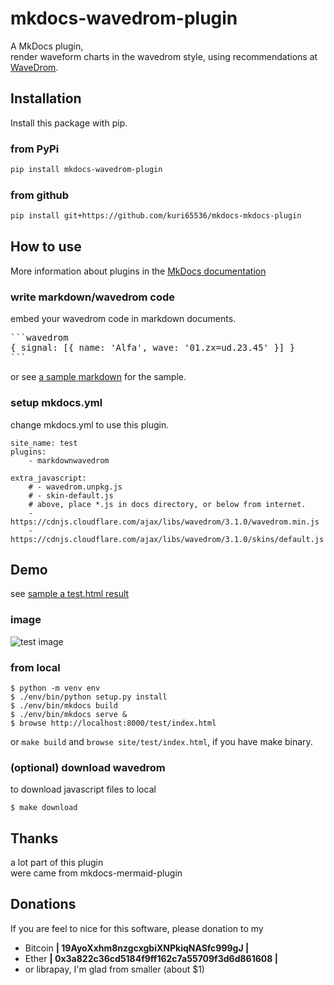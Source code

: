 mkdocs-wavedrom-plugin
=========================================================
A MkDocs plugin,  
render waveform charts in the wavedrom style, 
using recommendations at [WaveDrom](https://github.com/wavedrom/wavedrom#html-pages).


Installation
--------------------------
Install this package with pip.

### from PyPi
```bash
pip install mkdocs-wavedrom-plugin
```

### from github
```bash
pip install git+https://github.com/kuri65536/mkdocs-mkdocs-plugin
```



How to use
--------------------------
More information about plugins in the [MkDocs documentation][mkdocs-plugins]

[mkdocs-plugins]: http://www.mkdocs.org/user-guide/plugins/


### write markdown/wavedrom code
embed your wavedrom code in markdown documents.

<pre>
```wavedrom
{ signal: [{ name: 'Alfa', wave: '01.zx=ud.23.45' }] }
```
</pre>

or see [a sample markdown](https://github.com/kuri65536/mkdocs-wavedrom-plugin/docs/test.md)
for the sample.



### setup mkdocs.yml
change mkdocs.yml to use this plugin.

```
site_name: test
plugins:
    - markdownwavedrom

extra_javascript:
    # - wavedrom.unpkg.js
    # - skin-default.js
    # above, place *.js in docs directory, or below from internet.
    - https://cdnjs.cloudflare.com/ajax/libs/wavedrom/3.1.0/wavedrom.min.js
    - https://cdnjs.cloudflare.com/ajax/libs/wavedrom/3.1.0/skins/default.js
```



Demo
--------------------------
see [sample a test.html result](https://raw.githack.com/kuri65536/mkdocs-wavedrom-plugin/master/test.html)

### image
![test image](https://user-images.githubusercontent.com/11357613/60380894-ad48c280-9a87-11e9-9e0a-e782b1805310.png)

### from local

```shell
$ python -m venv env
$ ./env/bin/python setup.py install
$ ./env/bin/mkdocs build
$ ./env/bin/mkdocs serve &
$ browse http://localhost:8000/test/index.html
```

or `make build` and `browse site/test/index.html`, if you have make binary.

### (optional) download wavedrom
to download javascript files to local

```shell
$ make download
```



Thanks
--------------------------
a lot part of this plugin  
were came from mkdocs-mermaid-plugin



Donations
---------------------
If you are feel to nice for this software, please donation to my

- Bitcoin **| 19AyoXxhm8nzgcxgbiXNPkiqNASfc999gJ |**
- Ether **| 0x3a822c36cd5184f9ff162c7a55709f3d6d861608 |**
- or librapay, I'm glad from smaller (about $1)

<!--
vi: ft=markdown:et:fdm=marker
-->

